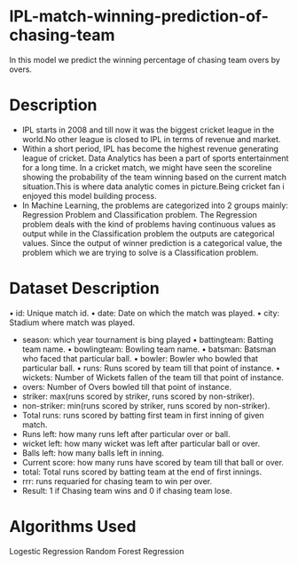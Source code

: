 # IPL-match-winning-prediction-of-chasing-team
In this model we predict the winning percentage of chasing team overs by overs.

# Description
- IPL starts in 2008 and till now it was the biggest cricket league in the world.No other league is closed to IPL in terms of revenue and market.
- Within a short period, IPL has become the highest revenue generating league of cricket. Data Analytics has been a part of sports entertainment for a long time. In a cricket match, we might have seen the scoreline showing the probability of the team winning based on the current match situation.This is where data analytic comes in picture.Being cricket fan i enjoyed this model building process. 
- In Machine Learning, the problems are categorized into 2 groups mainly: Regression Problem and Classification problem. The Regression problem deals with the kind of problems having continuous values as output while in the Classification problem the outputs are categorical values. Since the output of winner prediction is a categorical value, the problem which we are trying to solve is a Classification problem.

# Dataset Description
• id: Unique match id.
• date: Date on which the match was played.
• city: Stadium where match was played.
- season: which year tournament is bing played
• battingteam: Batting team name.
• bowlingteam: Bowling team name.
• batsman: Batsman who faced that particular ball.
• bowler: Bowler who bowled that particular ball.
• runs: Runs scored by team till that point of instance.
• wickets: Number of Wickets fallen of the team till that point of instance.
- overs: Number of Overs bowled till that point of instance.
- striker: max(runs scored by striker, runs scored by non-striker).
- non-striker: min(runs scored by striker, runs scored by non-striker).
- Total runs: runs scored by batting first team in first inning of given match.
- Runs left: how many runs left after particular over or ball.
- wicket left: how many wicket was left after particular ball or over.
- Balls left: how many balls left in inning.
- Current score: how many runs have scored by team till that ball or over.
- total: Total runs scored by batting team at the end of first innings.
- rrr:  runs requaried for chasing team to win per over.
- Result: 1 if Chasing team wins  and 0 if chasing team lose.

# Algorithms Used
Logestic Regression
Random Forest Regression
